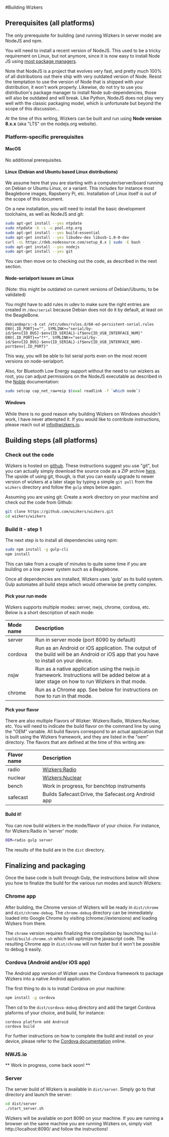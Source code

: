 #Building Wizkers

## Prerequisites (all platforms)

The only prerequisite for building (and running Wizkers in server mode) are NodeJS and npm.

You will need to install a recent version of NodeJS. This used to be a tricky requirement on Linux, but not anymore, since it is now easy to install Node JS using [most package managers](https://nodejs.org/en/download/package-manager/).

Note that NodeJS is a project that evolves very fast, and pretty much 100% of all distributions out there ship with very outdated version of Node. Resist the temptation to use the version of Node that is shipped with
your distribution, it won't work properly. Likewise, do not try to use you distribution's package manager to install Node sub-dependencies, those will also be outdated and will break. Like Python, NodeJS does not play very well with
the classic packaging model, which is unfortunate but beyond the scope of this discussion...

At the time of this writing, Wizkers can be built and run using **Node version 8.x.x** (aka "LTS" on the nodejs.org website).

### Platform-specific prerequisites

#### MacOS

No additional prerequisites.

#### Linux (Debian and Ubuntu based Linux distributions)

We assume here that you are starting with a computer/server/board running on Debian or Ubuntu Linux, or a variant. This includes
for instance most Beaglebone images, Rapsberry Pi, etc. Installation of Linux itself is out of the scope of this document.

On a new installation, you will need to install the basic development toolchains, as well as NodeJS and git:

```bash
sudo apt-get install --yes ntpdate
sudo ntpdate -b -s -u pool.ntp.org
sudo apt-get install --yes build-essential
sudo apt-get install --yes libudev-dev libusb-1.0-0-dev
curl -sL https://deb.nodesource.com/setup_8.x | sudo -E bash -
sudo apt-get install --yes nodejs
sudo apt-get install --yes git
```

You can then move on to checking out the code, as described in the next section.

#### Node-serialport issues on Linux

(Note: this might be outdated on current versions of Debian/Ubuntu, to be validated)

You might have to add rules in udev to make sure the right entries are created in `/dev/serial` because Debian does not do it by default, at least on the BeagleBone.

```
debian@aprs:~$ cat /etc/udev/rules.d/60-ed-persistent-serial.rules 
ENV{.ID_PORT}=="", SYMLINK+="serial/by-id/$env{ID_BUS}-$env{ID_SERIAL}-if$env{ID_USB_INTERFACE_NUM}"
ENV{.ID_PORT}=="?*", SYMLINK+="serial/by-id/$env{ID_BUS}-$env{ID_SERIAL}-if$env{ID_USB_INTERFACE_NUM}-port$env{.ID_PORT}"
```

This way, you will be able to list serial ports even on the most recent versions on node-serialport.   

Also, for Bluetooth Low Energy support without the need to run wizkers as root, you can adjust permissions on the NodeJS executable as described in the [Noble](https://github.com/sandeepmistry/noble) documentation:
```bash
sudo setcap cap_net_raw+eip $(eval readlink -f `which node`)
``` 

#### Windows

While there is no good reason why building Wizkers on Windows shouldn't work, I have never attempted it. If you would like to contribute instructions, please reach out at [info@wizkers.io](mailto:info@wizkers.io).

## Building steps (all platforms)

### Check out the code

Wizkers is hosted on [github](https://github.com/wizkers/wizkers). These instructions suggest you use "git", but you can actually simply download the source code as a ZIP archive [here](https://github.com/wizkers/wizkers/archive/master.zip).
The upside of using git, though, is that you can easily upgrade to newer version of wizkers at a later stage by typing a simple `git pull` from the `wizkers` directory and follow the `gulp` steps below again.

Assuming you are using git: Create a work directory on your machine and check out the code from Github:

```bash
git clone https://github.com/wizkers/wizkers.git
cd wizkers/wizkers
```

### Build it - step 1

The next step is to install all dependencies using npm:

```bash
sudo npm install -g gulp-cli
npm install
```

This can take from a couple of minutes to quite some time if you are building on a low power system such as a Beaglebone.

Once all dependencies are installed, Wizkers uses 'gulp' as its build system. Gulp automates all build steps which would otherwise be pretty complex.

#### Pick your run mode

Wizkers supports multiple modes: server, nwjs, chrome, cordova, etc. Below is a short description of each mode:

Mode name                     | Description                                             |
:-----------------------------|:--------------------------------------------------------|
server                        | Run in server mode (port 8090 by default)               |
cordova                       | Run as an Android or iOS application. The output of the build will be an Android or iOS app that you have to install on your device.                    |
nsjw                          | Run as a native application using the nwjs.io framework. Instructions will be added below at a later stage on how to run Wizkers in that mode. |
chrome                        | Run as a Chrome app. See below for instructions on how to run in that mode.                                     |

#### Pick your flavor

There are also multiple Flavors of Wizker: Wizkers:Radio, Wizkers:Nuclear, etc. You will need to indicate the build flavor on the command
line by using the "OEM" variable. All build flavors correspond to an actual application that is built using the Wizkers framework, and they are listed in the "oem" directory.
The flavors that are defined at the time of this writing are:

Flavor name              | Description                                             |
:------------------------|:--------------------------------------------------------|
radio                    | [Wizkers:Radio](http://wizkers.io/wizkersradio)         |
nuclear                  | [Wizkers:Nuclear](http://wizkers.io/wizkersnuclear)     |
bench                    | Work in progress, for benchtop instruments              |
safecast                 | Builds Safecast:Drive, the Safecast.org Android app     |
 
#### Build it!

You can now build wizkers in the mode/flavor of your choice. For instance, for Wizkers:Radio in 'server' mode:

```bash
OEM=radio gulp server
```

The results of the build are in the `dist` directory.

## Finalizing and packaging

Once the base code is built through Gulp, the instructions below will show you how to finalize the build for the various run modes and launch Wizkers:

### Chrome app

After building, the Chrome version of Wizkers will be ready in `dist/chrome` and `dist/chrome-debug`. The `chrome-debug` directory can be immediately loaded into Google Chrome by visiting (chrome://extensions) and loading Wizkers from there.

The `chrome` version requires finalizing the compilation by launching `build-toold/build-chrome.sh` which will optimize the javascript code. The resulting Chrome app in `dist/chrome` will run faster but it won't be possible to debug it easily.

### Cordova (Android and/or iOS app)

The Android app version of Wizker uses the Cordova framework to package Wizkers into a native Android application.

The first thing to do is to install Cordova on your machine:

```bash
npm install -g cordova
```

Then cd to the `dist/cordova-debug` directory and add the target Cordova plaforms of your choice, and build, for instance:

```
cordova platform add Android
cordova build
```
For further instructions on how to complete the build and install on your device, please refer to the [Cordova documentation](http//cordova.apache.com/) online.

### NWJS.io

** Work in progress, come back soon! **

### Server

The server build of Wizkers is available in `dist/server`. Simply go to that directory and launch the server:

```bash
cd dist/server
./start_server.sh
```

Wizkers will be available on port 8090 on your machine. If you are running a browser on the same machine you are running Wizkers on, simply visit http://localhost:8090/ and follow the instructions!
